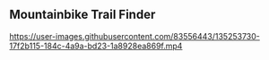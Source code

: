 ## Mountainbike Trail Finder

https://user-images.githubusercontent.com/83556443/135253730-17f2b115-184c-4a9a-bd23-1a8928ea869f.mp4

